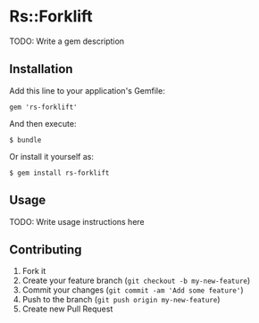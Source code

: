 # Rs::Forklift

TODO: Write a gem description

## Installation

Add this line to your application's Gemfile:

    gem 'rs-forklift'

And then execute:

    $ bundle

Or install it yourself as:

    $ gem install rs-forklift

## Usage

TODO: Write usage instructions here

## Contributing

1. Fork it
2. Create your feature branch (`git checkout -b my-new-feature`)
3. Commit your changes (`git commit -am 'Add some feature'`)
4. Push to the branch (`git push origin my-new-feature`)
5. Create new Pull Request
